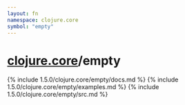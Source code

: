 ```yaml
---
layout: fn
namespace: clojure.core
symbol: "empty"
---
```


# [clojure.core](../)/empty

{% include 1.5.0/clojure.core/empty/docs.md %}
{% include 1.5.0/clojure.core/empty/examples.md %}
{% include 1.5.0/clojure.core/empty/src.md %}

